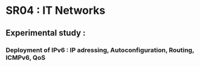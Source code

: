 # SR04 : IT Networks
## Experimental study : 
### Deployment of IPv6 : IP adressing, Autoconfiguration, Routing, ICMPv6, QoS

